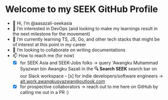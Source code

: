 # Welcome to my SEEK GitHub Profile

- 👋 Hi, I’m @aasazali-seekasia
- 👀 I’m interested in DevOps (and looking to make my learnings result in the next milestone for the movement) 
- 🌱 I’m currently learning TS, JS, Go, and other tech stacks that might be of interest at this point in my career
- 💞️ I’m looking to collaborate on writing documentations 
- 📫 How to reach me (for now)
  - [x] for SEEK Asia and SEEK-Jobs folks -> query 'Awangku Muhammad Syazwan bin Awangku Sazali in the **🔍 Search SEEK** search bar on our Slack workspace   - [x] for indie developers/software engineers -> alt.work.awangkusyazwan@outlook.com
  - [x] for prospective collaborators -> reach out to me here on GitHub by calling me out in a PR :)

<!---
aasazali-seekasia/aasazali-seekasia is a ✨ special ✨ repository because its `README.md` (this file) appears on your GitHub profile.
You can click the Preview link to take a look at your changes.
--->
